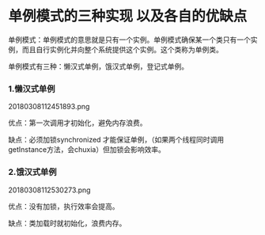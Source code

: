 # 单例模式的三种实现 以及各自的优缺点

单例模式：单例模式的意思就是只有一个实例。单例模式确保某一个类只有一个实例，而且自行实例化并向整个系统提供这个实例。这个类称为单例类。

单例模式有三种：懒汉式单例，饿汉式单例，登记式单例。

### 1.懒汉式单例

20180308112451893.png

优点：第一次调用才初始化，避免内存浪费。

缺点：必须加锁synchronized 才能保证单例，（如果两个线程同时调用getInstance方法，会chuxia）但加锁会影响效率。

### 2.饿汉式单例

20180308112530273.png

优点：没有加锁，执行效率会提高。

缺点：类加载时就初始化，浪费内存。

